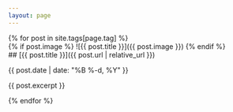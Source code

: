 ```yaml
---
layout: page
---
```


<div class="paired boxes">
{% for post in site.tags[page.tag] %}
<div class="sbox">
{% if post.image %}
![{{ post.title }}]({{ post.image }})
{% endif %}
</div>
<div class="box">
## [{{ post.title }}]({{ post.url | relative_url }})

<time datetime="{{ post.date | date_to_xmlschema }}">{{ post.date | date: "%B %-d, %Y" }}</time>

{{ post.excerpt }}
</div>
{% endfor %}
</div> 